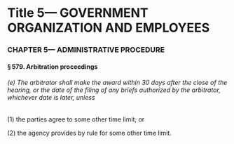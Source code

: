 
# Title 5— GOVERNMENT ORGANIZATION AND EMPLOYEES
### CHAPTER 5— ADMINISTRATIVE PROCEDURE
#### § 579. Arbitration proceedings
###### (e) The arbitrator shall make the award within 30 days after the close of the hearing, or the date of the filing of any briefs authorized by the arbitrator, whichever date is later, unless

(1) the parties agree to some other time limit; or

(2) the agency provides by rule for some other time limit.
